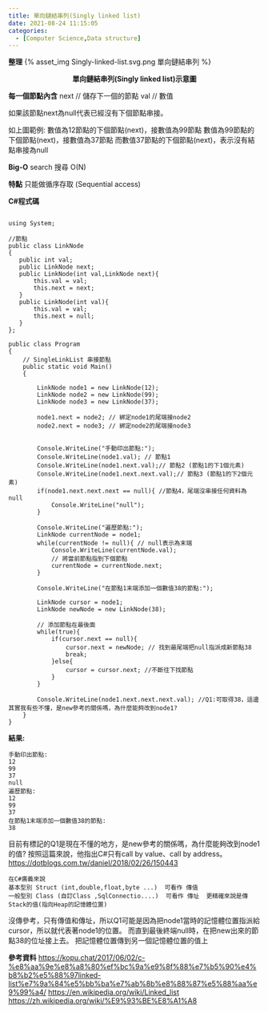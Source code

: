 ```yaml
---
title: 單向鏈結串列(Singly linked list)
date: 2021-08-24 11:15:05
categories:
  - [Computer Science,Data structure]
---
```


  
  
**整理**
{% asset_img Singly-linked-list.svg.png 單向鏈結串列 %}

**<center>單向鏈結串列(Singly linked list)示意圖</center>**

**每一個節點內含**
next  // 儲存下一個的節點
val // 數值

如果該節點next為null代表已經沒有下個節點串接。

如上圖範例:
數值為12節點的下個節點(next)，接數值為99節點
數值為99節點的下個節點(next)，接數值為37節點
而數值37節點的下個節點(next)，表示沒有結點串接為null

**Big-O**
search	搜尋	O(N)

**特點**
只能做循序存取 (Sequential access)


**C#程式碼**

```

using System;

//節點
public class LinkNode
{
   public int val;
   public LinkNode next;
   public LinkNode(int val,LinkNode next){
	   this.val = val;
	   this.next = next;
   }
   public LinkNode(int val){
	   this.val = val;
	   this.next = null;
   }
};

public class Program
{
	// SingleLinkList 串接節點
	public static void Main()
	{
	
		LinkNode node1 = new LinkNode(12); 
		LinkNode node2 = new LinkNode(99); 
		LinkNode node3 = new LinkNode(37); 
		
		node1.next = node2; // 綁定node1的尾端接node2
		node2.next = node3; // 綁定node2的尾端接node3
		
	
		Console.WriteLine("手動印出節點:");
		Console.WriteLine(node1.val); // 節點1
		Console.WriteLine(node1.next.val);// 節點2 (節點1的下1個元素)
		Console.WriteLine(node1.next.next.val);// 節點3 (節點1的下2個元素)
		if(node1.next.next.next == null){ //節點4，尾端沒串接任何資料為null
			Console.WriteLine("null");
		}
		
		Console.WriteLine("遍歷節點:");
		LinkNode currentNode = node1;
		while(currentNode != null){ // null表示為末端
			Console.WriteLine(currentNode.val);
			// 將當前節點指到下個節點
			currentNode = currentNode.next;
		}
		
		Console.WriteLine("在節點1末端添加一個數值38的節點:");
		
		LinkNode cursor = node1; 
		LinkNode newNode = new LinkNode(38);
		
		// 添加節點在最後面
		while(true){
			if(cursor.next == null){ 
				cursor.next = newNode; // 找到最尾端把null指派成新節點38
				break;
			}else{
				cursor = cursor.next; //不斷往下找節點
			}
		}
		
		Console.WriteLine(node1.next.next.next.val); //Q1:可取得38，這邊其實我有些不懂，是new參考的關係嗎，為什麼能夠改到node1?
	}
}
```

**結果:**

```
手動印出節點:
12
99
37
null
遍歷節點:
12
99
37
在節點1末端添加一個數值38的節點:
38
```

目前有標記的Q1是現在不懂的地方，是new參考的關係嗎，為什麼能夠改到node1的值?
按照這篇來說，他指出C#只有call by value、call by address。
https://dotblogs.com.tw/daniel/2018/02/26/150443

```
在C#廣義來說
基本型別 Struct (int,double,float,byte ...)  可看作 傳值
一般型別 Class (自訂Class ,SqlConnectio....)  可看作 傳址  更精確來說是傳Stack的值(指向Heap的記憶體位置)
```

沒傳參考，只有傳值和傳址，所以Q1可能是因為把node1當時的記憶體位置指派給cursor，所以就代表著node1的位置。
而直到最後終端null時，在把new出來的節點38的位址接上去。
把記憶體位置傳到另一個記憶體位置的值上

**參考資料**
https://kopu.chat/2017/06/02/c-%e8%aa%9e%e8%a8%80%ef%bc%9a%e9%8f%88%e7%b5%90%e4%b8%b2%e5%88%97linked-list%e7%9a%84%e5%bb%ba%e7%ab%8b%e8%88%87%e5%88%aa%e9%99%a4/
https://en.wikipedia.org/wiki/Linked_list
https://zh.wikipedia.org/wiki/%E9%93%BE%E8%A1%A8


